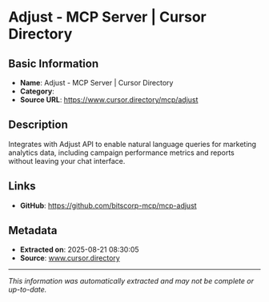 # Adjust - MCP Server | Cursor Directory

## Basic Information
- **Name**: Adjust - MCP Server | Cursor Directory
- **Category**: 
- **Source URL**: https://www.cursor.directory/mcp/adjust

## Description
Integrates with Adjust API to enable natural language queries for marketing analytics data, including campaign performance metrics and reports without leaving your chat interface.

## Links
- **GitHub**: https://github.com/bitscorp-mcp/mcp-adjust
## Metadata
- **Extracted on**: 2025-08-21 08:30:05
- **Source**: www.cursor.directory

---
*This information was automatically extracted and may not be complete or up-to-date.*
